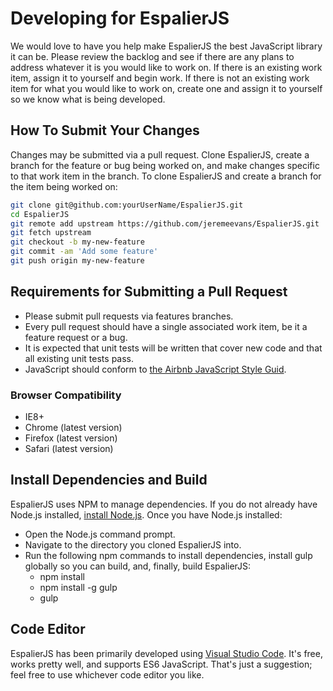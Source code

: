 # Developing for EspalierJS

We would love to have you help make EspalierJS the best JavaScript library it can be. Please review the backlog and see if there are 
any plans to address whatever it is you would like to work on. If there is an existing work item, assign it to yourself and begin work.
If there is not an existing work item for what you would like to work on, create one and assign it to yourself so we know what is
being developed.

## How To Submit Your Changes

Changes may be submitted via a pull request. Clone EspalierJS, create a branch for the feature or bug being worked on, and 
make changes specific to that work item in the branch. To clone EspalierJS and create a branch for the item being worked on:

```bash
git clone git@github.com:yourUserName/EspalierJS.git                    # Clone your fork
cd EspalierJS                                                           # Change directory
git remote add upstream https://github.com/jeremeevans/EspalierJS.git   # Assign original repository to a remote named 'upstream'
git fetch upstream                                                      # Pull in changes not present in your local repository
git checkout -b my-new-feature                                          # Create your feature branch
git commit -am 'Add some feature'                                       # Commit your changes
git push origin my-new-feature                                          # Push to the branch
```

## Requirements for Submitting a Pull Request

* Please submit pull requests via features branches.
* Every pull request should have a single associated work item, be it a feature request or a bug.
* It is expected that unit tests will be written that cover new code and that all existing unit tests pass.
* JavaScript should conform to [the Airbnb JavaScript Style Guid](https://github.com/airbnb/javascript).

### Browser Compatibility

* IE8+
* Chrome (latest version)
* Firefox (latest version)
* Safari (latest version)

## Install Dependencies and Build

EspalierJS uses NPM to manage dependencies. If you do not already have Node.js installed, [install Node.js](https://nodejs.org/). Once you 
have Node.js installed:

* Open the Node.js command prompt.
* Navigate to the directory you cloned EspalierJS into.
* Run the following npm commands to install dependencies, install gulp globally so you can build, and, finally, build EspalierJS:
  * npm install
  * npm install -g gulp
  * gulp

## Code Editor

EspalierJS has been primarily developed using [Visual Studio Code](https://code.visualstudio.com/). It's free, works pretty well, and supports 
ES6 JavaScript. That's just a suggestion; feel free to use whichever code editor you like.
